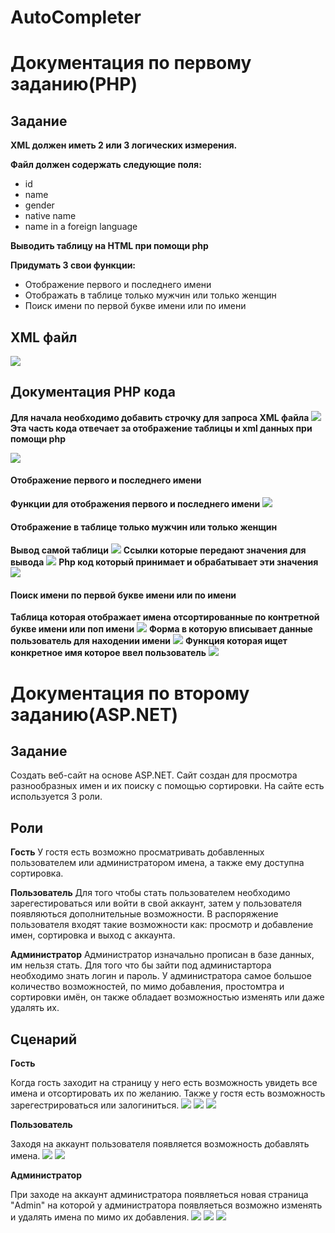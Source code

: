 # AutoCompleter
# Документация по первому заданию(PHP)
## Задание

**XML должен иметь 2 или 3 логических измерения.**

**Файл должен содержать следующие поля:**
  - id
  - name
  - gender
  - native name
  - name in a foreign language

**Выводить таблицу на HTML при помощи php**

**Придумать 3 свои функции:**
  - Отображение первого и последнего имени
  - Отображать в таблице только мужчин или только женщин
  - Поиск имени по первой букве имени или по имени
  
## XML файл
![](https://github.com/RaplinK/AutoCompleter/blob/master/Images/3.PNG)
## Документация PHP кода

**Для начала необходимо добавить строчку для запроса XML файла**
![](https://github.com/RaplinK/AutoCompleter/blob/master/Images/18.PNG)
**Эта часть кода отвечает за отображение таблицы и xml данных при помощи php**

![](https://github.com/RaplinK/AutoCompleter/blob/master/Images/11.PNG)
#### Отображение первого и последнего имени

**Функции для отображения первого и последнего имени**
![](https://github.com/RaplinK/AutoCompleter/blob/master/Images/12.PNG)
#### Отображение в таблице только мужчин или только женщин

**Вывод самой таблици**
![](https://github.com/RaplinK/AutoCompleter/blob/master/Images/14.PNG)
**Ссылки которые передают значения для вывода**
![](https://github.com/RaplinK/AutoCompleter/blob/master/Images/13.PNG)
**Php код который принимает и обрабатывает эти значения**
![](https://github.com/RaplinK/AutoCompleter/blob/master/Images/17.PNG)
#### Поиск имени по первой букве имени или по имени

**Таблица которая отображает имена отсортированные по контретной букве имени или поп имени**
![](https://github.com/RaplinK/AutoCompleter/blob/master/Images/16.PNG)
**Форма в которую вписывает данные пользователь для находении имени**
![](https://github.com/RaplinK/AutoCompleter/blob/master/Images/15.PNG)
**Функция которая ищет конкретное имя которое ввел пользователь**
![](https://github.com/RaplinK/AutoCompleter/blob/master/Images/19.PNG)

# Документация по второму заданию(ASP.NET)
## Задание
Создать веб-сайт на основе ASP.NET. Сайт создан для просмотра разнообразных имен и их поиску с помощью сортировки. На сайте есть используется 3 роли.
## Роли

**Гость**
У гостя есть возможно просматривать добавленных пользователем или администратором имена, а также ему доступна сортировка. 

**Пользователь**
Для того чтобы стать пользователем необходимо зарегестироваться или войти в свой аккаунт, затем у пользователя появляються дополнительные возможности. В распоряжение пользователя входят такие возможности как: просмотр и добавление имен, сортировка и выход с аккаунта. 

**Администратор**
Администратор изначально прописан в базе данных, им нельзя стать. Для того что бы зайти под администартора необходимо знать логин и пароль.  У администратора самое большое количество возможностей, по мимо добавления, простомтра и сортировки имён, он также обладает возможностью изменять или даже удалять их.
## Сценарий

**Гость**

Когда гость заходит на страницу у него есть возможность увидеть все имена и отсортировать их по желанию. Также у гостя есть возможность зарегестрироваться или залогиниться.
![](https://github.com/RaplinK/AutoCompleter/blob/master/Images/1.PNG)
![](https://github.com/RaplinK/AutoCompleter/blob/master/Images/2.PNG)
![](https://github.com/RaplinK/AutoCompleter/blob/master/Images/4.PNG)

**Пользователь**

Заходя на аккаунт пользователя появляется возможность добавлять имена.
![](https://github.com/RaplinK/AutoCompleter/blob/master/Images/5.PNG)
![](https://github.com/RaplinK/AutoCompleter/blob/master/Images/6.PNG)

**Администратор**

При заходе на аккаунт администратора появляеться новая страница "Admin" на которой у администратора появляеться возможно изменять и удалять имена по мимо их добавления.
![](https://github.com/RaplinK/AutoCompleter/blob/master/Images/10.PNG)
![](https://github.com/RaplinK/AutoCompleter/blob/master/Images/7.PNG)
![](https://github.com/RaplinK/AutoCompleter/blob/master/Images/8.PNG)
